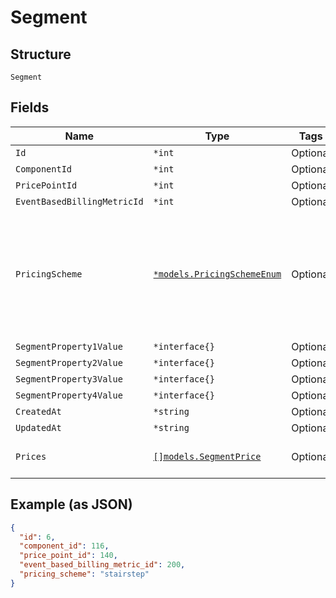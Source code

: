 
# Segment

## Structure

`Segment`

## Fields

| Name | Type | Tags | Description |
|  --- | --- | --- | --- |
| `Id` | `*int` | Optional | - |
| `ComponentId` | `*int` | Optional | - |
| `PricePointId` | `*int` | Optional | - |
| `EventBasedBillingMetricId` | `*int` | Optional | - |
| `PricingScheme` | [`*models.PricingSchemeEnum`](pricing-scheme-enum.md) | Optional | The identifier for the pricing scheme. See [Product Components](https://help.chargify.com/products/product-components.html) for an overview of pricing schemes. |
| `SegmentProperty1Value` | `*interface{}` | Optional | - |
| `SegmentProperty2Value` | `*interface{}` | Optional | - |
| `SegmentProperty3Value` | `*interface{}` | Optional | - |
| `SegmentProperty4Value` | `*interface{}` | Optional | - |
| `CreatedAt` | `*string` | Optional | - |
| `UpdatedAt` | `*string` | Optional | - |
| `Prices` | [`[]models.SegmentPrice`](segment-price.md) | Optional | **Constraints**: *Minimum Items*: `1` |

## Example (as JSON)

```json
{
  "id": 6,
  "component_id": 116,
  "price_point_id": 140,
  "event_based_billing_metric_id": 200,
  "pricing_scheme": "stairstep"
}
```

